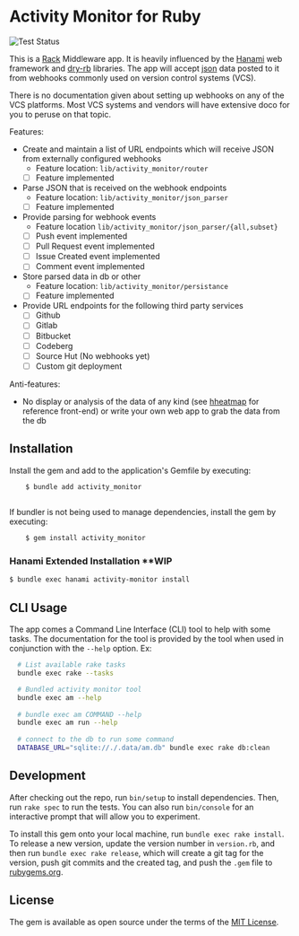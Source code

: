 # Activity Monitor for Ruby
![Test Status](https://github.com/lgflorentino/activity_monitor_rb/actions/workflows/tests.yml/badge.svg)

This is a [Rack](https://github.com/rack/rack) Middleware app. It is heavily influenced by the [Hanami](https://hanamirb.org) web framework and [dry-rb](https://dry-rb.org/) libraries. 
The app will accept [json](https://ecma-international.org/publications-and-standards/standards/ecma-404/) data posted to it from webhooks commonly used on version control systems (VCS).

There is no documentation given about setting up webhooks on any of the VCS platforms. Most VCS systems and vendors will have extensive doco for you to peruse on that topic.

Features:

* Create and maintain a list of URL endpoints which will receive JSON from externally configured webhooks
    * Feature location: `lib/activity_monitor/router`
    - [ ] Feature implemented
* Parse JSON that is received on the webhook endpoints
    * Feature location: `lib/activity_monitor/json_parser`
    - [ ] Feature implemented
* Provide parsing for webhook events
    * Feature location `lib/activity_monitor/json_parser/{all,subset}`
    - [ ] Push event implemented
    - [ ] Pull Request event implemented
    - [ ] Issue Created event implemented
    - [ ] Comment event implemented
* Store parsed data in db or other
    * Feature location: `lib/activity_monitor/persistance`
    - [ ] Feature implemented
* Provide URL endpoints for the following third party services
    - [ ] Github
    - [ ] Gitlab
    - [ ] Bitbucket
    - [ ] Codeberg
    - [ ] Source Hut (No webhooks yet)
    - [ ] Custom git deployment

Anti-features:
* No display or analysis of the data of any kind (see [hheatmap](https://github.com/lgflorentino/hheatmap) for reference front-end) or write your own web app to grab the data from the db

## Installation

Install the gem and add to the application's Gemfile by executing:
```sh
    $ bundle add activity_monitor
    
```
If bundler is not being used to manage dependencies, install the gem by executing:
```sh
    $ gem install activity_monitor
```

### Hanami Extended Installation  **WIP
```sh
$ bundle exec hanami activity-monitor install
```

## CLI Usage

The app comes a Command Line Interface (CLI) tool to help with some tasks. The documentation for the tool is provided by the tool when used in conjunction with the `--help` option.
Ex:
```sh
  # List available rake tasks
  bundle exec rake --tasks

  # Bundled activity monitor tool
  bundle exec am --help
  
  # bundle exec am COMMAND --help
  bundle exec am run --help
  
  # connect to the db to run some command 
  DATABASE_URL="sqlite://./.data/am.db" bundle exec rake db:clean
```

## Development

After checking out the repo, run `bin/setup` to install dependencies. Then, run `rake spec` to run the tests. You can also run `bin/console` for an interactive prompt that will allow you to experiment.

To install this gem onto your local machine, run `bundle exec rake install`. To release a new version, update the version number in `version.rb`, and then run `bundle exec rake release`, which will create a git tag for the version, push git commits and the created tag, and push the `.gem` file to [rubygems.org](https://rubygems.org).

## License

The gem is available as open source under the terms of the [MIT License](https://opensource.org/licenses/MIT).
